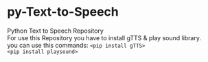 # py-Text-to-Speech
Python Text to Speech Repository  
For use this Repository you have to install gTTS & play sound library.  
you can use this commands:
`<pip install gTTS>`  
`<pip install playsound>`   
